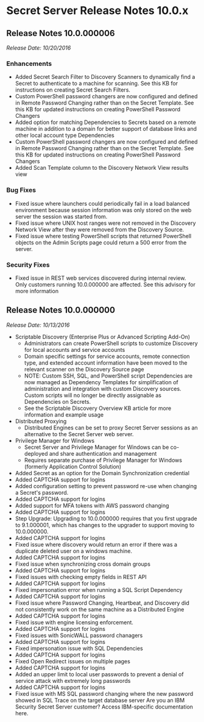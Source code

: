 [display]: # (search,content,print)
[priority]: #
[tags]: # (Release Notes)
[title]: # (Secret Server Release Notes 10.0.x)

# Secret Server Release Notes 10.0.x

## Release Notes 10.0.000006

_Release Date: 10/20/2016_

### Enhancements

- Added Secret Search Filter to Discovery Scanners to dynamically find a Secret to authenticate to a machine for scanning. See this KB for instructions on creating Secret Search Filters.
- Custom PowerShell password changers are now configured and defined in Remote Password Changing rather than on the Secret Template. See this KB for updated instructions on creating PowerShell Password Changers
- Added option for matching Dependencies to Secrets based on a remote machine in addition to a domain for better support of database links and other local account type Dependencies
- Custom PowerShell password changers are now configured and defined in Remote Password Changing rather than on the Secret Template. See this KB for updated instructions on creating PowerShell Password Changers
- Added Scan Template column to the Discovery Network View results view

### Bug Fixes

- Fixed issue where launchers could periodically fail in a load balanced environment because session information was only stored on the web server the session was started from.
- Fixed issue where UNIX host ranges were not removed in the Discovery Network View after they were removed from the Discovery Source.
- Fixed issue where testing PowerShell scripts that returned PowerShell objects on the Admin Scripts page could return a 500 error from the server.

### Security Fixes

- Fixed issue in REST web services discovered during internal review. Only customers running 10.0.000000 are affected. See this advisory for more information

## Release Notes 10.0.000000

  _Release Date: 10/13/2016_

- Scriptable Discovery (Enterprise Plus or Advanced Scripting Add-On)
  - Administrators can create PowerShell scripts to customize Discovery for local accounts and service accounts
  - Domain specific settings for service accounts, remote connection type, and extended account information have been moved to the relevant scanner on the Discovery Source page
  - NOTE: Custom SSH, SQL, and PowerShell script Dependencies are now managed as Dependency Templates for simplification of administration and integration with custom Discovery sources. Custom scripts will no longer be directly assignable as Dependencies on Secrets.
  - See the Scriptable Discovery Overview KB article for more information and example usage
- Distributed Proxying
  - Distributed Engines can be set to proxy Secret Server sessions as an alternative to the Secret Server web server.
- Privilege Manager for Windows
  - Secret Server and Privilege Manager for Windows can be co-deployed and share authentication and management
  - Requires separate purchase of Privilege Manager for Windows (formerly Application Control Solution)
- Added Secret as an option for the Domain Synchronization credential
- Added CAPTCHA support for logins
- Added configuration setting to prevent password re-use when changing a Secret's password.
- Added CAPTCHA support for logins
- Added support for MFA tokens with AWS password changing
- Added CAPTCHA support for logins
- Step Upgrade: Upgrading to 10.0.000000 requires that you first upgrade to 9.1.000001, which has changes to the upgrader to support moving to 10.0.000000.
- Added CAPTCHA support for logins
- Fixed issue where discovery would return an error if there was a duplicate deleted user on a windows machine.
- Added CAPTCHA support for logins
- Fixed issue when synchronizing cross domain groups
- Added CAPTCHA support for logins
- Fixed issues with checking empty fields in REST API
- Added CAPTCHA support for logins
- Fixed impersonation error when running a SQL Script Dependency
- Added CAPTCHA support for logins
- Fixed issue where Password Changing, Heartbeat, and Discovery did not consistently work on the same machine as a Distributed Engine
- Added CAPTCHA support for logins
- Fixed issue with engine licensing enforcement.
- Added CAPTCHA support for logins
- Fixed issues with SonicWALL password chanagers
- Added CAPTCHA support for logins
- Fixed impersonation issue with SQL Dependencies
- Added CAPTCHA support for logins
- Fixed Open Redirect issues on multiple pages
- Added CAPTCHA support for logins
- Added an upper limit to local user passwords to prevent a denial of service attack with extremely long passwords
- Added CAPTCHA support for logins
- Fixed issue with MS SQL password changing where the new password showed in SQL Trace on the target database server Are you an IBM Security Secret Server customer? Access IBM-specific documentation here.


